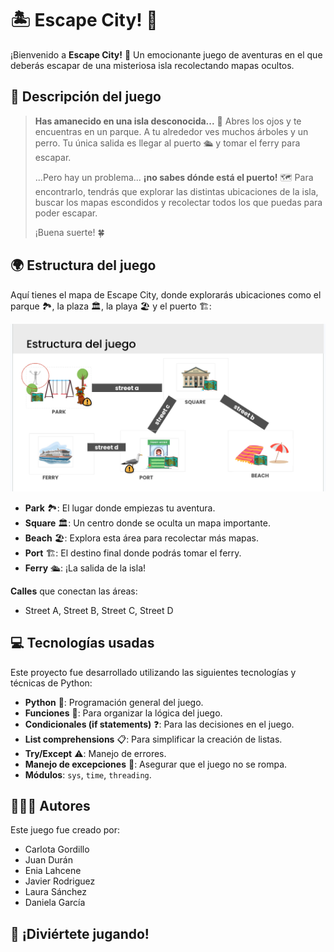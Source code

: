 # 🏝️ Escape City! 🚪

¡Bienvenido a **Escape City!** 🌆 Un emocionante juego de aventuras en el que deberás escapar de una misteriosa isla recolectando mapas ocultos. 

## 📝 Descripción del juego

> **Has amanecido en una isla desconocida...** 🌅 Abres los ojos y te encuentras en un parque. A tu alrededor ves muchos árboles y un perro. Tu única salida es llegar al puerto 🛳️ y tomar el ferry para escapar.
>
> ...Pero hay un problema... **¡no sabes dónde está el puerto!** 🗺️ Para encontrarlo, tendrás que explorar las distintas ubicaciones de la isla, buscar los mapas escondidos y recolectar todos los que puedas para poder escapar.
>
> ¡Buena suerte! 🍀

## 🌍 Estructura del juego

Aquí tienes el mapa de Escape City, donde explorarás ubicaciones como el parque 🏞️, la plaza 🏛️, la playa 🏖️ y el puerto 🏗️:

![Mapa del juego](mapa.png)

- **Park** 🏞️: El lugar donde empiezas tu aventura.
- **Square** 🏛️: Un centro donde se oculta un mapa importante.
- **Beach** 🏖️: Explora esta área para recolectar más mapas.
- **Port** 🏗️: El destino final donde podrás tomar el ferry.
- **Ferry** 🛳️: ¡La salida de la isla!

**Calles** que conectan las áreas:
- Street A, Street B, Street C, Street D

## 💻 Tecnologías usadas

Este proyecto fue desarrollado utilizando las siguientes tecnologías y técnicas de Python:

- **Python** 🐍: Programación general del juego.
- **Funciones** 🔄: Para organizar la lógica del juego.
- **Condicionales (if statements)** ❓: Para las decisiones en el juego.
- **List comprehensions** 📋: Para simplificar la creación de listas.
- **Try/Except** ⚠️: Manejo de errores.
- **Manejo de excepciones** 🚨: Asegurar que el juego no se rompa.
- **Módulos**: `sys`, `time`, `threading`.

## 🧑‍🤝‍🧑 Autores

Este juego fue creado por:

- Carlota Gordillo
- Juan Durán
- Enia Lahcene
- Javier Rodriguez
- Laura Sánchez
- Daniela García

## 🚀 ¡Diviértete jugando!
